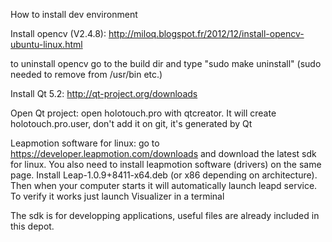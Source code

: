 How to install dev environment

Install opencv (V2.4.8):
http://miloq.blogspot.fr/2012/12/install-opencv-ubuntu-linux.html

to uninstall opencv go to the build dir and type "sudo make uninstall"
(sudo needed to remove from /usr/bin etc.)

Install Qt 5.2:
http://qt-project.org/downloads

Open Qt project:
open holotouch.pro with qtcreator. It will create holotouch.pro.user,
don't add it on git, it's generated by Qt

Leapmotion software for linux: 
go to https://developer.leapmotion.com/downloads and download the latest
sdk for linux.
You also need to install leapmotion software (drivers) on the same page.
Install Leap-1.0.9+8411-x64.deb (or x86 depending on architecture).
Then when your computer starts it will automatically launch leapd service.
To verify it works just launch Visualizer in a terminal

The sdk is for developping applications, useful files are already included in this depot.